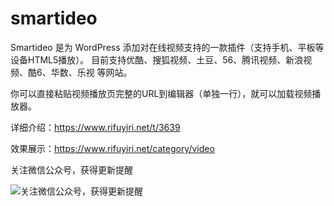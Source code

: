 smartideo
=========

Smartideo 是为 WordPress 添加对在线视频支持的一款插件（支持手机、平板等设备HTML5播放）。 目前支持优酷、搜狐视频、土豆、56、腾讯视频、新浪视频、酷6、华数、乐视 等网站。

你可以直接粘贴视频播放页完整的URL到编辑器（单独一行），就可以加载视频播放器。

详细介绍：https://www.rifuyiri.net/t/3639

效果展示：https://www.rifuyiri.net/category/video 

关注微信公众号，获得更新提醒

![关注微信公众号，获得更新提醒](https://www.rifuyiri.net/wp-content/uploads/2014/08/972e6fb0794d359.jpg)
